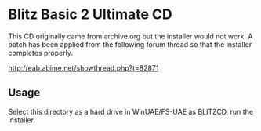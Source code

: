 # Blitz Basic 2 Ultimate CD

This CD originally came from archive.org but the installer would not work. A patch has been applied from the following forum thread so that the installer completes properly.

http://eab.abime.net/showthread.php?t=82871

## Usage

Select this directory as a hard drive in WinUAE/FS-UAE as BLITZCD, run the installer.
